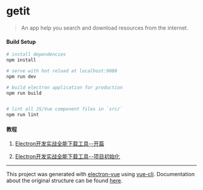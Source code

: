 # getit

> An app help you search and download resources from the internet.

#### Build Setup

``` bash
# install dependencies
npm install

# serve with hot reload at localhost:9080
npm run dev

# build electron application for production
npm run build


# lint all JS/Vue component files in `src/`
npm run lint

```
#### 教程

1. [Electron开发实战全能下载工具--开篇](https://github.com/xyyima/getit/blob/tutorial-init/tutorial/1.md)

2. [Electron开发实战全能下载工具--项目初始化](https://github.com/xyyima/getit/blob/tutorial-init/tutorial/2.md)
---

This project was generated with [electron-vue](https://github.com/SimulatedGREG/electron-vue) using [vue-cli](https://github.com/vuejs/vue-cli). Documentation about the original structure can be found [here](https://simulatedgreg.gitbooks.io/electron-vue/content/index.html).
